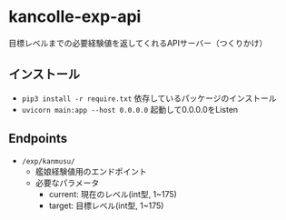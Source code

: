 # kancolle-exp-api
目標レベルまでの必要経験値を返してくれるAPIサーバー（つくりかけ）


## インストール
- `pip3 install -r require.txt` 依存しているパッケージのインストール
- `uvicorn main:app --host 0.0.0.0` 起動して0.0.0.0をListen

## Endpoints
- `/exp/kanmusu/`
  - 艦娘経験値用のエンドポイント
  - 必要なパラメータ
    - current: 現在のレベル(int型, 1~175)
    - target: 目標レベル(int型, 1~175)

